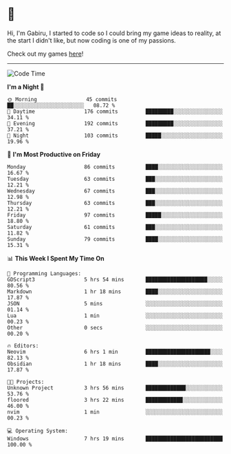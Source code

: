# 🐀

Hi, I'm Gabiru, I started to code so I could bring my game ideas to reality, at the start I didn't like, but now coding is one of my passions.

Check out my games [here](https://gabiru.art/projetos/)!

---

<!--START_SECTION:waka-->
![Code Time](http://img.shields.io/badge/Code%20Time-295%20hrs%2014%20mins-blue)

**I'm a Night 🦉** 

```text
🌞 Morning                45 commits          ██░░░░░░░░░░░░░░░░░░░░░░░   08.72 % 
🌆 Daytime                176 commits         █████████░░░░░░░░░░░░░░░░   34.11 % 
🌃 Evening                192 commits         █████████░░░░░░░░░░░░░░░░   37.21 % 
🌙 Night                  103 commits         █████░░░░░░░░░░░░░░░░░░░░   19.96 % 
```
📅 **I'm Most Productive on Friday** 

```text
Monday                   86 commits          ████░░░░░░░░░░░░░░░░░░░░░   16.67 % 
Tuesday                  63 commits          ███░░░░░░░░░░░░░░░░░░░░░░   12.21 % 
Wednesday                67 commits          ███░░░░░░░░░░░░░░░░░░░░░░   12.98 % 
Thursday                 63 commits          ███░░░░░░░░░░░░░░░░░░░░░░   12.21 % 
Friday                   97 commits          █████░░░░░░░░░░░░░░░░░░░░   18.80 % 
Saturday                 61 commits          ███░░░░░░░░░░░░░░░░░░░░░░   11.82 % 
Sunday                   79 commits          ████░░░░░░░░░░░░░░░░░░░░░   15.31 % 
```


📊 **This Week I Spent My Time On** 

```text
💬 Programming Languages: 
GDScript3                5 hrs 54 mins       ████████████████████░░░░░   80.56 % 
Markdown                 1 hr 18 mins        ████░░░░░░░░░░░░░░░░░░░░░   17.87 % 
JSON                     5 mins              ░░░░░░░░░░░░░░░░░░░░░░░░░   01.14 % 
Lua                      1 min               ░░░░░░░░░░░░░░░░░░░░░░░░░   00.23 % 
Other                    0 secs              ░░░░░░░░░░░░░░░░░░░░░░░░░   00.20 % 

🔥 Editors: 
Neovim                   6 hrs 1 min         █████████████████████░░░░   82.13 % 
Obsidian                 1 hr 18 mins        ████░░░░░░░░░░░░░░░░░░░░░   17.87 % 

🐱‍💻 Projects: 
Unknown Project          3 hrs 56 mins       █████████████░░░░░░░░░░░░   53.76 % 
floored                  3 hrs 22 mins       ████████████░░░░░░░░░░░░░   46.00 % 
nvim                     1 min               ░░░░░░░░░░░░░░░░░░░░░░░░░   00.23 % 

💻 Operating System: 
Windows                  7 hrs 19 mins       █████████████████████████   100.00 % 
```


<!--END_SECTION:waka-->
